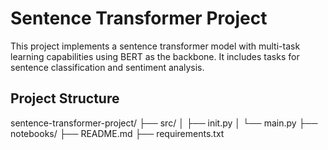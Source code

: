 # Sentence Transformer Project

This project implements a sentence transformer model with multi-task learning capabilities using BERT as the backbone. It includes tasks for sentence classification and sentiment analysis.

## Project Structure

sentence-transformer-project/
├── src/
│ ├── init.py
│ └── main.py
├── notebooks/
├── README.md
├── requirements.txt
